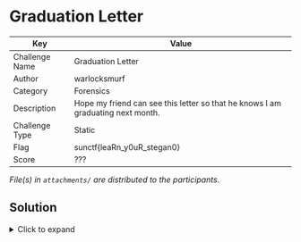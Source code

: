 # Graduation Letter

| Key            | Value                                                                           |
|----------------|---------------------------------------------------------------------------------|
| Challenge Name | Graduation Letter                                                               |
| Author         | warlocksmurf                                                                    |
| Category       | Forensics                                                                       |
| Description    | Hope my friend can see this letter so that he knows I am graduating next month. |
| Challenge Type | Static                                                                          |
| Flag           | sunctf{leaRn_y0uR_stegan0}                                                      |
| Score          | ???                                                                             |

*File(s) in `attachments/` are distributed to the participants.*

## Solution

<details>
<summary>Click to expand</summary>

1) binwalk the image to extract a password-protected ZIP file (the password is in the metadata of the image).

    ```
    └─$ binwalk -e convocation.jpg 
    
    DECIMAL       HEXADECIMAL     DESCRIPTION
    --------------------------------------------------------------------------------
    0             0x0             JPEG image data, JFIF standard 1.01
    67263         0x106BF         Zip archive data, encrypted compressed size: 76, uncompressed size: 48, name: bonfire.txt
    67391         0x1073F         Zip archive data, encrypted compressed size: 160352, uncompressed size: 163891, name: letter.pdf
    228001        0x37AA1         End of Zip archive, footer length: 22
    ```
    
    ```
    └─$ exiftool convocation.jpg 
    ExifTool Version Number         : 12.76
    File Name                       : convocation.jpg
    Directory                       : .
    File Size                       : 228 kB
    File Modification Date/Time     : 2024:06:29 11:33:52-04:00
    File Access Date/Time           : 2024:09:08 06:13:47-04:00
    File Inode Change Date/Time     : 2024:06:29 11:33:52-04:00
    File Permissions                : -rwxrwxrwx
    File Type                       : JPEG
    File Type Extension             : jpg
    MIME Type                       : image/jpeg
    JFIF Version                    : 1.01
    Resolution Unit                 : None
    X Resolution                    : 1
    Y Resolution                    : 1
    Comment                         : The password is bluelobsterislove
    Image Width                     : 640
    Image Height                    : 480
    Encoding Process                : Baseline DCT, Huffman coding
    Bits Per Sample                 : 8
    Color Components                : 3
    Y Cb Cr Sub Sampling            : YCbCr4:2:0 (2 2)
    Image Size                      : 640x480
    Megapixels                      : 0.307
    ```

2) A password-protected PDF file and TXT file can be extracted after unzipping. The TXT file mentioned something about John, so we can just brute force crack the PDF file with pdf2john.

    ```
    └─$ john hash -w=/usr/share/wordlists/rockyou.txt
    Using default input encoding: UTF-8
    Loaded 1 password hash (PDF [MD5 SHA2 RC4/AES 32/64])
    Cost 1 (revision) is 4 for all loaded hashes
    Will run 4 OpenMP threads
    Press 'q' or Ctrl-C to abort, almost any other key for status
    spongebob        (letter.pdf)     
    1g 0:00:00:00 DONE (2024-09-24 12:19) 100.0g/s 12800p/s 12800c/s 12800C/s 123456..diamond
    Use the "--show --format=PDF" options to display all of the cracked passwords reliably
    Session completed.
    ```

    ![sol](docs/sol.png)

</details>
